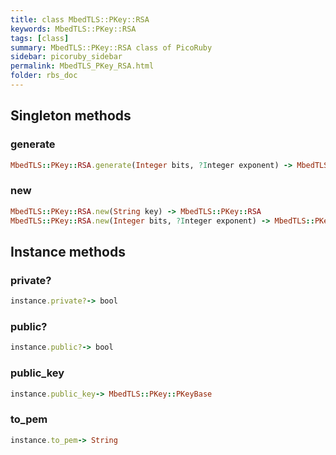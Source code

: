 ```yaml
---
title: class MbedTLS::PKey::RSA
keywords: MbedTLS::PKey::RSA
tags: [class]
summary: MbedTLS::PKey::RSA class of PicoRuby
sidebar: picoruby_sidebar
permalink: MbedTLS_PKey_RSA.html
folder: rbs_doc
---
```

## Singleton methods
### generate

```ruby
MbedTLS::PKey::RSA.generate(Integer bits, ?Integer exponent) -> MbedTLS::PKey::RSA
```
### new

```ruby
MbedTLS::PKey::RSA.new(String key) -> MbedTLS::PKey::RSA
MbedTLS::PKey::RSA.new(Integer bits, ?Integer exponent) -> MbedTLS::PKey::RSA
```
## Instance methods
### private?

```ruby
instance.private?-> bool
```
### public?

```ruby
instance.public?-> bool
```
### public_key

```ruby
instance.public_key-> MbedTLS::PKey::PKeyBase
```
### to_pem

```ruby
instance.to_pem-> String
```
